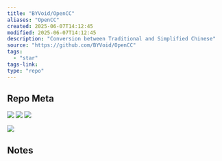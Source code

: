 ```yaml
---
title: "BYVoid/OpenCC"
aliases: "OpenCC"
created: 2025-06-07T14:12:45
modified: 2025-06-07T14:12:45
description: "Conversion between Traditional and Simplified Chinese"
source: "https://github.com/BYVoid/OpenCC"
tags:
  - "star"
tags-link:
type: "repo"
---
```

## Repo Meta

![](https://img.shields.io/github/stars/BYVoid/OpenCC?style=for-the-badge&label=stars) ![](https://img.shields.io/github/repo-size/BYVoid/OpenCC?style=for-the-badge&label=size) ![](https://img.shields.io/github/created-at/BYVoid/OpenCC?style=for-the-badge&label=since)

[![](https://github-readme-stats.vercel.app/api/pin/?username=BYVoid&repo=OpenCC&bg_color=00000000)](https://github.com/BYVoid/OpenCC)

## Notes

